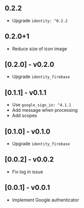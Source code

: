 ## 0.2.2

* Upgrade `identity: ^0.2.2`

## 0.2.0+1

* Reduce size of icon image

## [0.2.0] - v0.2.0

* Upgrade `identity_firebase`

## [0.1.1] - v0.1.1

* Use `google_sign_in: ^4.1.1`
* Add message when processing
* Add scopes

## [0.1.0] - v0.1.0

* Upgrade `identity_firebase`

## [0.0.2] - v0.0.2

* Fix log in issue

## [0.0.1] - v0.0.1

* Implement Google authenticator